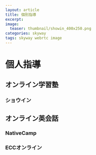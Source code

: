 ```yaml
---
layout: article
title: 個別指導
excerpt: 
image:
  teaser: thumbnail/showin_400x250.png
categories: skyway
tags: skyway webrtc image
---
```


# 個人指導

## オンライン学習塾

### ショウイン

## オンライン英会話

### NativeCamp

### ECCオンライン

